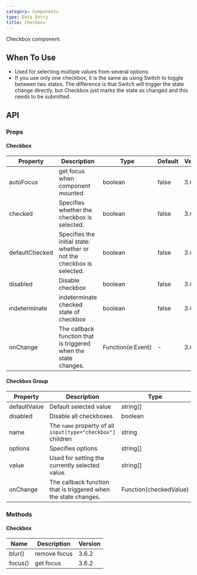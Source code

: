 ```yaml
---
category: Components
type: Data Entry
title: Checkbox
---
```


Checkbox component.

## When To Use

- Used for selecting multiple values from several options.
- If you use only one checkbox, it is the same as using Switch to toggle between two states. The difference is that Switch will trigger the state change directly, but Checkbox just marks the state as changed and this needs to be submitted.

## API

### Props

#### Checkbox

| Property       | Description                                                           | Type              | Default | Version |
| -------------- | --------------------------------------------------------------------- | ----------------- | ------- | ------- |
| autoFocus      | get focus when component mounted                                      | boolean           | false   | 3.6.2   |
| checked        | Specifies whether the checkbox is selected.                           | boolean           | false   | 3.6.2   |
| defaultChecked | Specifies the initial state: whether or not the checkbox is selected. | boolean           | false   | 3.6.2   |
| disabled       | Disable checkbox                                                      | boolean           | false   | 3.6.2   |
| indeterminate  | indeterminate checked state of checkbox                               | boolean           | false   | 3.6.2   |
| onChange       | The callback function that is triggered when the state changes.       | Function(e:Event) | -       | 3.6.2   |

#### Checkbox Group

| Property     | Description                                                     | Type                   | Default | Version |
| ------------ | --------------------------------------------------------------- | ---------------------- | ------- | ------- |
| defaultValue | Default selected value                                          | string\[]              | \[]     | 3.6.2   |
| disabled     | Disable all checkboxes                                          | boolean                | false   | 3.6.2   |
| name         | The `name` property of all `input[type="checkbox"]` children    | string                 | -       | 3.16.0  |
| options      | Specifies options                                               | string\[]              | \[]     | 3.6.2   |
| value        | Used for setting the currently selected value.                  | string\[]              | \[]     | 3.6.2   |
| onChange     | The callback function that is triggered when the state changes. | Function(checkedValue) | -       | 3.6.2   |

### Methods

#### Checkbox

| Name    | Description  | Version |
| ------- | ------------ | ------- |
| blur()  | remove focus | 3.6.2   |
| focus() | get focus    | 3.6.2   |
